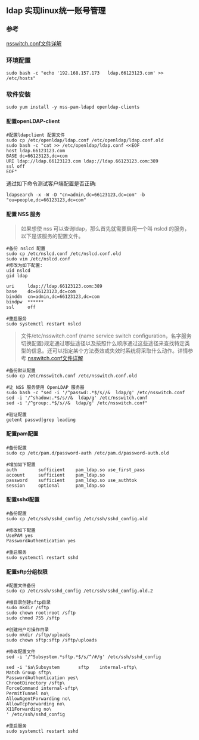 ## ldap 实现linux统一账号管理

### 参考  
[nsswitch.conf文件详解](https://blog.csdn.net/lcr_happy/article/details/59109163)

### 环境配置
```shell
sudo bash -c "echo '192.168.157.173   ldap.66123123.com' >> /etc/hosts"
```
### 软件安装
```shell
sudo yum install -y nss-pam-ldapd openldap-clients
```

#### 配置openLDAP-client
```shell
#配置ldapclient 配置文件
sudo cp /etc/openldap/ldap.conf /etc/openldap/ldap.conf.old
sudo bash -c "cat >> /etc/openldap/ldap.conf <<EOF
host ldap.66123123.com
BASE dc=66123123,dc=com
URI ldap://ldap.66123123.com ldap://ldap.66123123.com:389
ssl off
EOF"
```
通过如下命令测试客户端配置是否正确:
```shell
ldapsearch -x -W -D "cn=admin,dc=66123123,dc=com" -b "ou=people,dc=66123123,dc=com"
```
#### 配置 NSS 服务

> 如果想使 nss 可以查询ldap，那么首先就需要启用一个叫 nslcd 的服务， 以下是该服务的配置文件。

```shell
#备份 nslcd 配置
sudo cp /etc/nslcd.conf /etc/nslcd.conf.old
sudo vim /etc/nslcd.conf
#修改为如下配置:
uid nslcd
gid ldap

uri     ldap://ldap.66123123.com:389
base    dc=66123123,dc=com
binddn  cn=admin,dc=66123123,dc=com
bindpw  ******
ssl     off

#重启服务
sudo systemctl restart nslcd
```

> 文件/etc/nsswitch.conf (name service switch configuration，名字服务切换配置)规定通过哪些途径以及按照什么顺序通过这些途径来查找特定类型的信息。还可以指定某个方法奏效或失效时系统将采取什么动作。详情参考
[nsswitch.conf文件详解](https://blog.csdn.net/lcr_happy/article/details/59109163)
```shell
#备份默认配置
sudo cp /etc/nsswitch.conf /etc/nsswitch.conf.old

#让 NSS 服务使用 OpenLDAP 服务器
sudo bash -c "sed -i '/^passwd:.*$/s//&  ldap/g' /etc/nsswitch.conf
sed -i '/^shadow:.*$/s//&  ldap/g' /etc/nsswitch.conf
sed -i '/^group:.*$/s//&  ldap/g' /etc/nsswitch.conf"

#验证配置
getent passwd|grep leading

```

#### 配置pam配置 
```shell
#备份配置
sudo cp /etc/pam.d/password-auth /etc/pam.d/password-auth.old

#增加如下配置
auth        sufficient    pam_ldap.so use_first_pass
account     sufficient    pam_ldap.so
password    sufficient    pam_ldap.so use_authtok
session     optional      pam_ldap.so
```

#### 配置sshd配置
```shell
#备份配置
sudo cp /etc/ssh/sshd_config /etc/ssh/sshd_config.old

#修改如下配置
UsePAM yes
PasswordAuthentication yes

#重启服务
sudo systemctl restart sshd
```



#### 配置sftp分组权限
``` shell
#配置文件备份
sudo cp /etc/ssh/sshd_config /etc/ssh/sshd_config.old.2

#根目录创建sftp目录 
sudo mkdir /sftp
sudo chown root:root /sftp
sudo chmod 755 /sftp

#创建用户可操作目录
sudo mkdir /sftp/uploads
sudo chown sftp:sftp /sftp/uploads

#修改配置文件
sed -i '/^Subsystem.*sftp.*$/s/^/#/g' /etc/ssh/sshd_config

sed -i '$a\Subsystem       sftp    internal-sftp\
Match Group sftp\
PasswordAuthentication yes\
ChrootDirectory /sftp\
ForceCommand internal-sftp\
PermitTunnel no\
AllowAgentForwarding no\
AllowTcpForwarding no\
X11Forwarding no\
' /etc/ssh/sshd_config

#重启服务
sudo systemctl restart sshd

```
